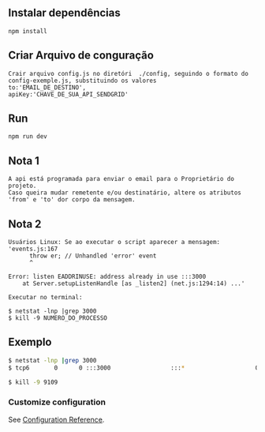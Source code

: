 ## Instalar dependências
```
npm install
```
## Criar Arquivo de conguração
```
Crair arquivo config.js no diretóri  ./config, seguindo o formato do config-exemple.js, substituindo os valores
to:'EMAIL_DE_DESTINO',
apiKey:'CHAVE_DE_SUA_API_SENDGRID'
```

## Run
```
npm run dev
```

## Nota 1
```
A api está programada para enviar o email para o Proprietário do projeto.
Caso queira mudar remetente e/ou destinatário, altere os atributos 'from' e 'to' dor corpo da mensagem.
```

## Nota 2
```
Usuários Linux: Se ao executar o script aparecer a mensagem:
'events.js:167
      throw er; // Unhandled 'error' event
      ^

Error: listen EADDRINUSE: address already in use :::3000
    at Server.setupListenHandle [as _listen2] (net.js:1294:14) ...'

Executar no terminal:

$ netstat -lnp |grep 3000
$ kill -9 NUMERO_DO_PROCESSO
```
## Exemplo
```bash
$ netstat -lnp |grep 3000
$ tcp6       0      0 :::3000                 :::*                    OUÇA       9109/lite-server   
```
```bash
$ kill -9 9109
```

### Customize configuration
See [Configuration Reference](https://sendgrid.com/docs/for-developers/sending-email/).
